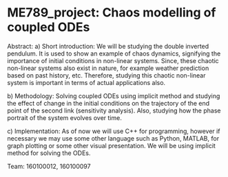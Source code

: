 # ME789_project: Chaos modelling of coupled ODEs

Abstract:
a) Short introduction: We will be studying the double inverted pendulum. It is used to show an example of chaos dynamics, signifying the importance of initial conditions in non-linear systems. Since, these chaotic non-linear systems also exist in nature, for example weather prediction based on past history, etc. Therefore, studying this chaotic non-linear system is important in terms of actual applications also.

b) Methodology: Solving coupled ODEs using implicit method and studying the effect of change in the initial conditions on the trajectory of the end point of the second link (sensitivity analysis). Also, studying how the phase portrait of the system evolves over time.

c) Implementation: As of now we will use C++ for programming, however if necessary we may use some other language such as Python, MATLAB, for graph plotting or some other visual presentation. We will be using implicit method for solving the ODEs.

Team: 160100012, 160100097
